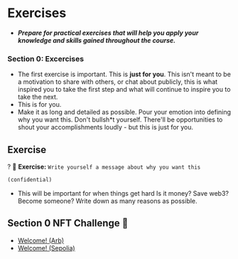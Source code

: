 # Exercises
- ***Prepare for practical exercises that will help you apply your knowledge and skills gained throughout the course.***

### Section 0: Excercises
- The first exercise is important. This is **just for you**. This isn't meant to be a motivation to share with others, or chat about publicly, this is what inspired you to take the first step and what will continue to inspire you to take the next.
- This is for you.
- Make it as long and detailed as possible. Pour your emotion into defining why you want this. Don't bullsh*t yourself. There'll be opportunities to shout your accomplishments loudly - but this is just for you.

## Exercise
? 🎯 **Exercise:** `Write yourself a message about why you want this`

```md
(confidential)
```

- This will be important for when things get hard Is it money? Save web3? Become someone? Write down as many reasons as possible.

## Section 0 NFT Challenge 👀
- [Welcome! (Arb)](https://arbiscan.io/address/0xf923431da74ecc873c4d641fbdfa2564baafca9f#code)
- [Welcome! (Sepolia)](https://sepolia.etherscan.io/address/0x39338138414df90ec67dc2ee046ab78bcd4f56d9)
